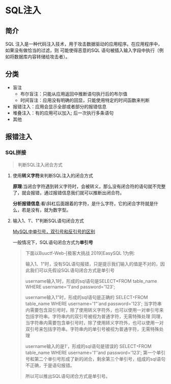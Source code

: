 # SQL注入

## 简介
SQL 注入是一种代码注入技术，用于攻击数据驱动的应用程序。在应用程序中，如果没有做恰当的过滤，则
可能使得恶意的SQL 语句被插入输入字段中执行（例如将数据库内容转储给攻击者）。

## 分类
- 盲注
  - 布尔盲注：只能从应用返回中推断语句执行后的布尔值
  - 时间盲注：应用没有明确的回显，只能使用特定的时间函数来判断
- 报错注入：应用会显示全部或者部分的报错信息
- 堆叠注入：有的应用可以加入; 后一次执行多条语句
- 其他

## 报错注入

### SQL拼接

> 判断SQL注入闭合方式

1. 使用**转义字符**来判断SQL注入的闭合方式

    **原理**:当闭合字符遇到转义字符时，会被转义，那么没有闭合符的语句就不完整了，就会报错，通过报错信息我们就可以推断出闭合符。

    **分析报错信息**:看\斜杠后面跟着的字符，是什么字符，它的闭合字符就是什么，若是没有，就为数字型。


2. 输入1、1’、1"判断SQL语句闭合方式

   [MySQL中单引号，双引号和反引号的区别](https://blog.csdn.net/u012060033/article/details/93348261)

   一般情况下，SQL语句闭合方式为**单引号**

    > 下面以Buuctf-Web-[极客大挑战 2019]EasySQL 1为例:
   > 
   > 输入1、1"时，没有SQL语句报错，只是提示我们输入的值是不对的，因此我们可以先假设SQL语句闭合方式是单引号
   >
   >username输入1时，形成的sql语句是SELECT*FROM table_name WHERE username='1'and password='123';
   > 
   >username输入1"时，形成的sql语句是正确的
   SELECT`*`FROM table_name WHERE username='1"'and password='123';
   当字符串内需要包含双引号时，除了使用转义字符外，也可以使用一对单引号来包括字符串。字符串内的双引号被视为普通字符，无需特殊处理
   同理，当字符串内需要包含单引号时，除了使用转义字符外，也可以使用一对双引号来包括字符串。字符串内的单引号被视为普通字符，无需特殊处理
   >
   >username输入的是1'，形成的sql语句是错误的
   SELECT`*`FROM table_name WHERE username='1''and password='123';
   第一个单引号和第二个单引号形成了新的闭合，剩余第三个单引号，组成的sql语句不正确，于是语句报错。 
   > 
   >所以可以推出SQL语句闭合方式是单引号。
